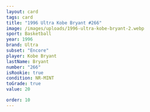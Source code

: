 ```yaml
---
layout: card
tags: card
title: "1996 Ultra Kobe Bryant #266"
image: /images/uploads/1996-ultra-kobe-bryant-2.webp
sport: Basketball
year: 1996
brand: Ultra
subset: "Encore"
player: Kobe Bryant
lastName: Bryant
number: "266"
isRookie: true
condition: NR-MINT
toGrade: true
value: 20

order: 10
---
```

